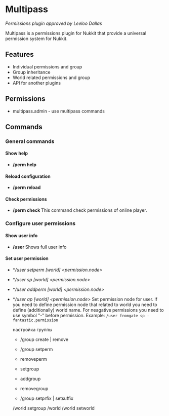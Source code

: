 # Multipass
_Permissions plugin approved by Leeloo Dallas_

Multipass is a permissions plugin for Nukkit that provide a universal permission system for Nukkit.

## Features
* Individual permissions and group
* Group inheritance
* World related permissions and group
* API for another plugins

## Permissions
* multipass.admin - use multipass commands

## Commands
### General commands
#### Show help
* **/perm help**

#### Reload configuration
* **/perm reload**

#### Check permissions
* **/perm check <user>**
This command check permissions of online player.

### Configure user permissions
#### Show user info
* **/user <user>**
Shows full user info

#### Set user permission
* **/user <user> setperm [world] <permission.node>*
* **/user <user> sp [world] <permission.node>*
* **/user <user> addperm [world] <permission.node>*
* **/user <user> ap [world] <permission.node>*
Set permission node for user. If you need to define permission node 
that related to world you need to define (additionally) world name.
For neagative permissions you need to use symbol "-" before permission.
Example:
``/user fromgate sp -fantastic.permission``

  настройка группы
  + /group <id> create | remove

  + /group <id> setperm
  + removeperm
  + setgroup
  + addgroup
  + removegroup

  + /group <id> setprfix | setsuffix

  /world <id> setgroup <group>
  /world <id> 
  /world setworld <world>


